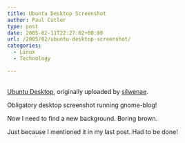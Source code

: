```yaml
---
title: Ubuntu Desktop Screenshot
author: Paul Cutler
type: post
date: 2005-02-11T22:27:02+00:00
url: /2005/02/ubuntu-desktop-screenshot/
categories:
  - Linux
  - Technology

---
```

<div class="flickr-frame">
  <a href="http://www.flickr.com/photos/silwenae/4632675/" title="photo sharing"><img src="https://i0.wp.com/photos3.flickr.com/4632675_45efae70fe.jpg?w=700" class="flickr-photo" alt="" data-recalc-dims="1" /></a><br /> <br /> <span class="flickr-caption"><a href="http://www.flickr.com/photos/silwenae/4632675/">Ubuntu Desktop</a>, originally uploaded by <a href="http://www.flickr.com/people/silwenae/">silwenae</a>.</span>
</div>

<p class="flickr-yourcomment">
  Obligatory desktop screenshot running gnome-blog!
</p>

Now I need to find a new background. Boring brown.

Just because I mentioned it in my last post. Had to be done!
